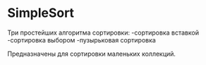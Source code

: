 # SimpleSort
Три простейших алгоритма сортировки:
-сортировка вставкой 
-сортировка выбором 
-пузырьковая сортировка

Предназначены для сортировки маленьких коллекций.

